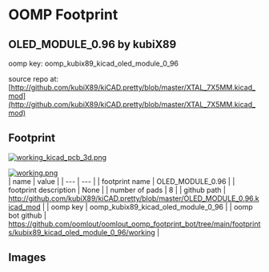 # OOMP Footprint  
## OLED_MODULE_0.96  by kubiX89  
  
oomp key: oomp_kubix89_kicad_oled_module_0_96  
  
source repo at: [http://github.com/kubiX89/kiCAD.pretty/blob/master/XTAL_7X5MM.kicad_mod](http://github.com/kubiX89/kiCAD.pretty/blob/master/XTAL_7X5MM.kicad_mod)  
## Footprint  
  
[![working_kicad_pcb_3d.png](working_kicad_pcb_3d_600.png)](working_kicad_pcb_3d.png)  
  
[![working.png](working_600.png)](working.png)  
| name | value | 
| --- | --- | 
| footprint name | OLED_MODULE_0.96 | 
| footprint description | None | 
| number of pads | 8 | 
| github path | http://github.com/kubiX89/kiCAD.pretty/blob/master/OLED_MODULE_0.96.kicad_mod | 
| oomp key | oomp_kubix89_kicad_oled_module_0_96 | 
| oomp bot github | https://github.com/oomlout/oomlout_oomp_footprint_bot/tree/main/footprints/kubix89_kicad_oled_module_0_96/working | 
## Images  
